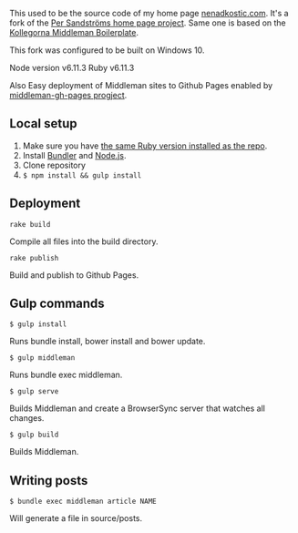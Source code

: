 This used to be the source code of my home page [nenadkostic.com](http://nenadkostic.com). It's a fork of the [Per Sandströms home page project](https://github.com/persand/helloper.com). Same one is based on the [Kollegorna Middleman Boilerplate](https://github.com/kollegorna/middleman-boilerplate).

This fork was configured to be built on Windows 10.

Node version v6.11.3
Ruby v6.11.3

Also Easy deployment of Middleman sites to Github Pages enabled by [middleman-gh-pages progject](https://github.com/edgecase/middleman-gh-pages).


## Local setup

1. Make sure you have [the same Ruby version installed as the repo](https://github.com/persand/helloper/blob/master/.ruby-version).
2. Install [Bundler](https://rubygems.org/gems/bundler) and [Node.js](http://nodejs.org).
3. Clone repository
4. ``$ npm install && gulp install``

## Deployment

    rake build    

Compile all files into the build directory.

    rake publish 

Build and publish to Github Pages.

## Gulp commands

    $ gulp install

Runs bundle install, bower install and bower update.

    $ gulp middleman

Runs bundle exec middleman.

    $ gulp serve

Builds Middleman and create a BrowserSync server that watches all changes.

    $ gulp build

Builds Middleman.

## Writing posts

    $ bundle exec middleman article NAME

Will generate a file in source/posts.

